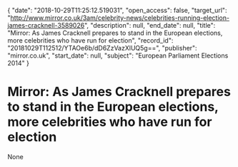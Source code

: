 {
  "date": "2018-10-29T11:25:12.519031", 
  "open_access": false, 
  "target_url": "http://www.mirror.co.uk/3am/celebrity-news/celebrities-running-election-james-cracknell-3589026", 
  "description": null, 
  "end_date": null, 
  "title": "Mirror: As James Cracknell prepares to stand in the European elections, more celebrities who have run for election", 
  "record_id": "20181029T112512/YTAOe6b/dD6ZzVazXlUQ5g==", 
  "publisher": "mirror.co.uk", 
  "start_date": null, 
  "subject": "European Parliament Elections 2014"
}

# Mirror: As James Cracknell prepares to stand in the European elections, more celebrities who have run for election

None